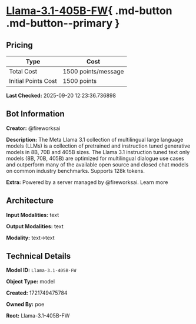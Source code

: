 # [Llama-3.1-405B-FW](https://poe.com/Llama-3.1-405B-FW){ .md-button .md-button--primary }

## Pricing

| Type | Cost |
|------|------|
| Total Cost | 1500 points/message |
| Initial Points Cost | 1500 points |

**Last Checked:** 2025-09-20 12:23:36.736898


## Bot Information

**Creator:** @fireworksai

**Description:** The Meta Llama 3.1 collection of multilingual large language models (LLMs) is a collection of pretrained and instruction tuned generative models in 8B, 70B and 405B sizes. The Llama 3.1 instruction tuned text only models (8B, 70B, 405B) are optimized for multilingual dialogue use cases and outperform many of the available open source and closed chat models on common industry benchmarks. Supports 128k tokens.

**Extra:** Powered by a server managed by @fireworksai. Learn more


## Architecture

**Input Modalities:** text

**Output Modalities:** text

**Modality:** text->text


## Technical Details

**Model ID:** `Llama-3.1-405B-FW`

**Object Type:** model

**Created:** 1721749475784

**Owned By:** poe

**Root:** Llama-3.1-405B-FW
